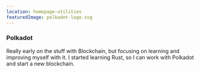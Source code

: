 ```yaml
---
location: homepage-utilities 
featuredImage: polkadot-logo.svg
---
```


### Polkadot

Really early on the stuff with Blockchain, but focusing on learning and improving myself with it. I started learning Rust, so I can work
with Polkadot and start a new blockchain.

